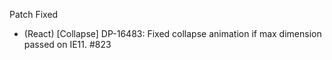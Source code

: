 Patch
Fixed
- (React) [Collapse] DP-16483: Fixed collapse animation if max dimension passed on IE11. #823